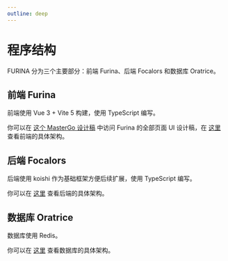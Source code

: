```yaml
---
outline: deep
---
```


# 程序结构

FURINA 分为三个主要部分：前端 Furina、后端 Focalors 和数据库 Oratrice。

## 前端 Furina

前端使用 Vue 3 + Vite 5 构建，使用 TypeScript 编写。

你可以在 [这个 MasterGo 设计稿](https://mastergo.com/goto/vGuyhLw5?page_id=M&file=111086002830316) 中访问 Furina 的全部页面 UI 设计稿，在 [这里](./furina) 查看前端的具体架构。

## 后端 Focalors

后端使用 koishi 作为基础框架方便后续扩展，使用 TypeScript 编写。

你可以在 [这里](./focalors) 查看后端的具体架构。

## 数据库 Oratrice

数据库使用 Redis。

你可以在 [这里](./oratrice) 查看数据库的具体架构。
